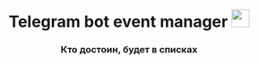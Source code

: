 <h1 align="center">Telegram bot event manager     <a href="t.me/TobaccoCombination_bot" target="_blank"></a> 
<img src="https://github.com/blackcater/blackcater/raw/main/images/Hi.gif" height="32"/></h1>
<h3 align="center">Кто достоин, будет в списках</h3>



